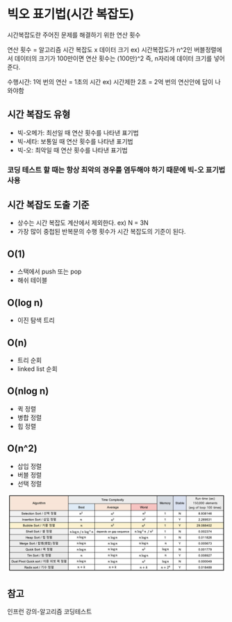 # 빅오 표기법(시간 복잡도)

시간복잡도란 주어진 문제를 해결하기 위한 연산 횟수

연산 횟수 = 알고리즘 시간 복잡도 x 데이터 크기 ex) 시간복잡도가 n^2인 버블정렬에서 데이터의 크기가 100만이면 연산 횟수는 (100만)^2 즉, n자리에 데이터 크기를 넣어준다.

수행시간: 1억 번의 연산 = 1초의 시간 ex) 시간제한 2초 = 2억 번의 연산안에 답이 나와야함

## 시간 복잡도 유형

- 빅-오메가: 최선일 때 연산 횟수를 나타낸 표기법
- 빅-세타: 보통일 때 연산 횟수를 나타낸 표기법
- 빅-오: 최악일 때 연산 횟수를 나타낸 표기법

### 코딩 테스트 할 때는 항상 최악의 경우를 염두해야 하기 때문에 빅-오 표기법 사용

## 시간 복잡도 도출 기준

- 상수는 시간 복잡도 계산에서 제외한다. ex) N = 3N
- 가장 많이 중첩된 반복문의 수행 횟수가 시간 복잡도의 기준이 된다.

## O(1)

- 스택에서 push 또는 pop
- 해쉬 테이블

## O(log n)

- 이진 탐색 트리

## O(n)

- 트리 순회
- linked list 순회

## O(nlog n)

- 퀵 정렬
- 병합 정렬
- 힙 정렬

## O(n^2)

- 삽입 정렬
- 버블 정렬
- 선택 정렬

![](https://github.com/kabommm/TIL/blob/main/Algorithm/img/Time%20Complexity.png)

## 참고

인프런 강의-알고리즘 코딩테스트
